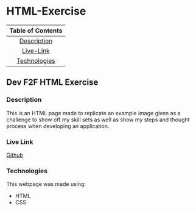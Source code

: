 # HTML-Exercise

| Table of Contents |
| :---: |
|[Description](#description)|
|[Live-Link](#live-link)|
|[Technologies](#technologies)|

## Dev F2F HTML Exercise

### Description

This is an HTML page made to replicate an example image given as a challenge to show off my skill sets as well as show my steps and thought process when developing an application.

### Live Link

[Github](https://sarsieg.github.io/HTML-Exercise/)

### Technologies

This webpage was made using:
* HTML
* CSS